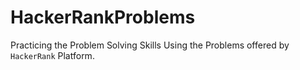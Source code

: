 # HackerRankProblems
Practicing the Problem Solving Skills Using the Problems offered by `HackerRank` Platform.
